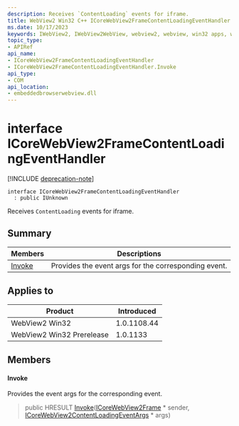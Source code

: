 ```yaml
---
description: Receives `ContentLoading` events for iframe.
title: WebView2 Win32 C++ ICoreWebView2FrameContentLoadingEventHandler
ms.date: 10/17/2023
keywords: IWebView2, IWebView2WebView, webview2, webview, win32 apps, win32, edge, ICoreWebView2, ICoreWebView2Controller, browser control, edge html, ICoreWebView2FrameContentLoadingEventHandler
topic_type: 
- APIRef
api_name:
- ICoreWebView2FrameContentLoadingEventHandler
- ICoreWebView2FrameContentLoadingEventHandler.Invoke
api_type:
- COM
api_location:
- embeddedbrowserwebview.dll
---
```


# interface ICoreWebView2FrameContentLoadingEventHandler

[!INCLUDE [deprecation-note](../includes/deprecation-note.md)]

```
interface ICoreWebView2FrameContentLoadingEventHandler
  : public IUnknown
```

Receives `ContentLoading` events for iframe.

## Summary

 Members                        | Descriptions
--------------------------------|---------------------------------------------
[Invoke](#invoke) | Provides the event args for the corresponding event.

## Applies to

Product                         | Introduced
--------------------------------|---------------------------------------------
WebView2 Win32            |    1.0.1108.44
WebView2 Win32 Prerelease |    1.0.1133

## Members

#### Invoke

Provides the event args for the corresponding event.

> public HRESULT [Invoke](#invoke)([ICoreWebView2Frame](icorewebview2frame.md) * sender, [ICoreWebView2ContentLoadingEventArgs](icorewebview2contentloadingeventargs.md) * args)

